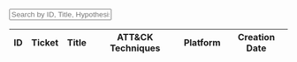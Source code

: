 <div
  x-data="{
    searchQuery: '',
    huntEntries: [
      {
        id: '1',
        data: {
          title: 'Threat Hunt 1',
          hypothesis: 'Hypothesis 1',
          description: 'Description 1',
          hunt_ticket: 'Ticket 1',
          attack_coverage: [{ technique: 'T1001' }],
          platform: 'Windows',
          creation_date: '2024-09-16'
        }
      },
      {
        id: '2',
        data: {
          title: 'Threat Hunt 2',
          hypothesis: 'Hypothesis 2',
          description: 'Description 2',
          hunt_ticket: 'Ticket 2',
          attack_coverage: [{ technique: 'T1002' }],
          platform: 'Linux',
          creation_date: '2024-09-17'
        }
      }
      // Add more hunt entries as needed
    ],
    get filteredItems() {
      const query = this.searchQuery.toLowerCase();
      return this.huntEntries.filter(entry => {
        return (
          entry.id.toLowerCase().includes(query) ||
          entry.data.title.toLowerCase().includes(query) ||
          entry.data.hypothesis.toLowerCase().includes(query) ||
          entry.data.description.toLowerCase().includes(query)
        );
      });
    }
  }">

  <!-- Search Input -->
  <input
    type="text"
    x-model="searchQuery"
    placeholder="Search by ID, Title, Hypothesis, or Description..."
    class="w-full border-gray-300 rounded-md placeholder-gray-400 text-sm focus:border-orange-500 focus:ring-orange-500"
  />

  <!-- Filtered Table Rows -->
  <table class="w-full table-auto border-collapse text-md mt-6">
    <thead class="text-lseg-meddarkgrey">
      <tr>
        <th scope="col" class="py-2 px-4 text-center">ID</th>
        <th scope="col" class="hidden lg:table-cell py-2 px-4 text-center">Ticket</th>
        <th scope="col" class="py-2 px-4 text-left">Title</th>
        <th scope="col" class="py-2 px-4 text-left">ATT&CK Techniques</th>
        <th scope="col" class="hidden lg:table-cell py-2 px-4 text-center">Platform</th>
        <th scope="col" class="py-2 px-4 text-center">Creation Date</th>
      </tr>
    </thead>
    <tbody>
      <!-- Loop through filtered huntEntries -->
      <template x-for="hunt in filteredItems" :key="hunt.id">
        <tr class="text-lseg-darkgrey text-sm">
          <td class="border-t border-b border-lseg-lightgrey text-center">
            <a :href="hunt.id.toLowerCase()" class="py-4 px-4 hover:text-lseg-blue hover:underline">
              <span x-text="hunt.id"></span>
            </a>
          </td>
          <td class="hidden lg:table-cell border-t border-b border-lseg-lightgrey py-4 px-4 text-center" x-text="hunt.data.hunt_ticket"></td>
          <td class="border-t border-b border-lseg-lightgrey text-left">
            <a :href="hunt.id.toLowerCase()" class="block py-4 px-4 hover:text-lseg-blue hover:underline">
              <span x-text="hunt.data.title"></span>
            </a>
          </td>
          <td class="border-t border-b border-lseg-lightgrey py-4 px-4 text-left">
            <div class="flex flex-wrap gap-4">
              <template x-for="technique in hunt.data.attack_coverage">
                <a :href="'/technique/' + technique.technique" class="hover:underline hover:text-lseg-blue">
                  <span x-text="technique.technique"></span>
                </a>
              </template>
            </div>
          </td>
          <td class="hidden lg:table-cell border-t border-b border-lseg-lightgrey py-4 px-4 text-center" x-text="hunt.data.platform"></td>
          <td class="border-t border-b border-lseg-lightgrey py-4 px-4 text-center" x-text="hunt.data.creation_date"></td>
        </tr>
      </template>
    </tbody>
  </table>
</div>
